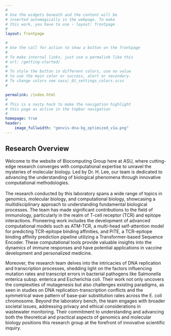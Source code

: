 ```yaml
---
#
# Use the widgets beneath and the content will be
# inserted automagically in the webpage. To make
# this work, you have to use › layout: frontpage
#
layout: frontpage

#
# Use the call for action to show a button on the frontpage
#
# To make internal links, just use a permalink like this
# url: /getting-started/
#
# To style the button in different colors, use no value
# to use the main color or success, alert or secondary.
# To change colors see sass/_01_settings_colors.scss
#

permalink: /index.html
#
# This is a nasty hack to make the navigation highlight
# this page as active in the topbar navigation
#
homepage: true
header:
    image_fullwidth: "genvis-dna-bg_optimized_v1a.png"
---
```



<div class="row">
  
</div>

## Research Overview

Welcome to the website of Biocomputing Group here at ASU, where cutting-edge research converges with computational expertise to unravel the mysteries of molecular biology. Led by Dr. H. Lee, our team is dedicated to advancing the understanding of biological phenomena through innovative computational methodologies.  
<br>
The research conducted by this laboratory spans a wide range of topics in genomics, molecular biology, and computational biology, showcasing a multidisciplinary approach to understanding fundamental biological processes. The team has made significant contributions to the field of immunology, particularly in the realm of T-cell receptor (TCR) and epitope interactions. Pioneering work includes the development of advanced computational models such as ATM-TCR, a multi-head self-attention model for predicting TCR-epitope binding affinities, and PiTE, a TCR-epitope binding affinity prediction pipeline utilizing a Transformer-based Sequence Encoder. These computational tools provide valuable insights into the dynamics of immune responses and have potential applications in vaccine development and personalized medicine.

Moreover, the research team delves into the intricacies of DNA replication and transcription processes, shedding light on the factors influencing mutation rates and transcript errors in bacterial pathogens like Salmonella enterica subsp. enterica and Escherichia coli. Their work not only uncovers the complexities of mutagenesis but also challenges existing paradigms, as seen in studies on DNA replication-transcription conflicts and the symmetrical wave pattern of base-pair substitution rates across the E. coli chromosome. Beyond the laboratory bench, the team engages with broader societal issues, addressing privacy and ethical considerations in wastewater monitoring. Their commitment to understanding and advancing both the theoretical and practical aspects of genomics and molecular biology positions this research group at the forefront of innovative scientific inquiry.






